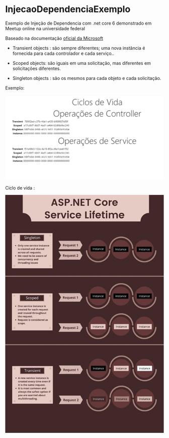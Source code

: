 # InjecaoDependenciaExemplo

 Exemplo de Injeção de Dependencia com .net core 6 demonstrado em Meetup online na universidade federal
 
 Baseado na documentação [oficial da Microsoft](https://learn.microsoft.com/pt-br/dotnet/core/extensions/dependency-injection-usage?WT.mc_id=DOP-MVP-5003242)
 
 
* Transient objects : são sempre diferentes; uma nova instância é fornecida para cada controlador e cada serviço..

* Scoped objects: são iguais em uma solicitação, mas diferentes em solicitações diferentes.

* Singleton objects : são os mesmos para cada objeto e cada solicitação.

Exemplo:

![Cilo de vida](https://github.com/TBertuzzi/InjecaoDependenciaExemplo/blob/main/Resources/Exemplo.jpg?raw=true)

Ciclo de vida :

![Cilo de vida](https://github.com/TBertuzzi/InjecaoDependenciaExemplo/blob/main/Resources/LifeTime.jpg?raw=true)

